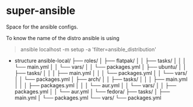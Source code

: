 # super-ansible
Space for the ansible configs.


To know the name of the distro ansible is using
> ansible localhost -m setup -a 'filter=ansible_distribution'

- structure
  ansible-local/
    ├── roles/
    │   ├── flatpak/
    │   │   ├── tasks/
    │   │   │   └── main.yml
    │   │   └── vars/
    │   │       └── packages.yml
    │   ├── ubuntu/
    │   │   ├── tasks/
    │   │   │   ├── main.yml
    │   │   │   └── packages.yml
    │   │   └── vars/
    │   │       └── packages.yml
    │   ├── arch/
    │   │   ├── tasks/
    │   │   │   ├── main.yml
    │   │   │   ├── packages.yml
    │   │   │   └── aur.yml
    │   │   └── vars/
    │   │       ├── packages.yml
    │   │       └── aur.yml
    │   └── fedora/
        ├── tasks/
        │   ├── main.yml
        │   └── packages.yml
        └── vars/
            └── packages.yml



